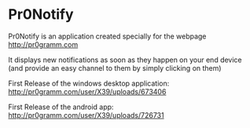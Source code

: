 # Pr0Notify
Pr0Notify is an application created specially for the webpage http://pr0gramm.com

It displays new notifications as soon as they happen on your end device (and provide an easy channel to them by simply clicking on them)

First Release of the windows desktop application:
http://pr0gramm.com/user/X39/uploads/673406

First Release of the android app:
http://pr0gramm.com/user/X39/uploads/726731
